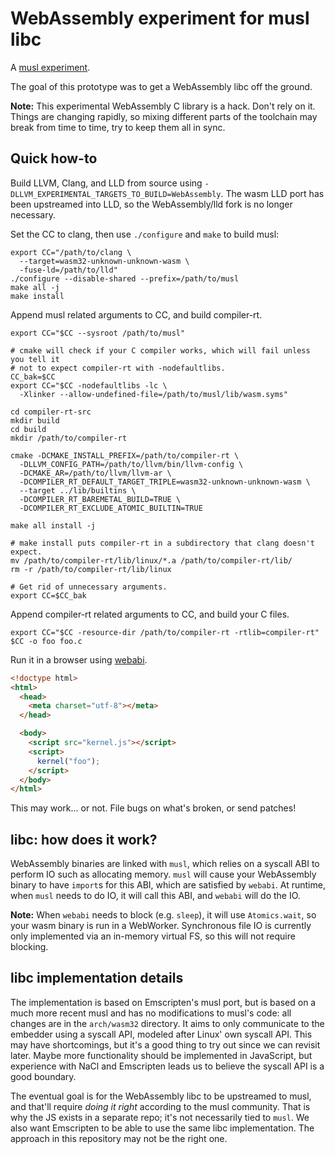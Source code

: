 # WebAssembly experiment for musl libc

A [musl experiment][].

  [musl experiment]: /README.md

The goal of this prototype was to get a WebAssembly libc off the ground.

**Note:** This experimental WebAssembly C library is a hack. Don't
rely on it. Things are changing rapidly, so mixing different parts of
the toolchain may break from time to time, try to keep them all in
sync.

## Quick how-to

Build LLVM, Clang, and LLD from source using
`-DLLVM_EXPERIMENTAL_TARGETS_TO_BUILD=WebAssembly`. The wasm LLD port
has been upstreamed into LLD, so the WebAssembly/lld fork is no longer
necessary.

Set the CC to clang, then use `./configure` and `make` to build musl:

```
export CC="/path/to/clang \
  --target=wasm32-unknown-unknown-wasm \
  -fuse-ld=/path/to/lld"
./configure --disable-shared --prefix=/path/to/musl
make all -j
make install
```

Append musl related arguments to CC, and build compiler-rt.

```
export CC="$CC --sysroot /path/to/musl"

# cmake will check if your C compiler works, which will fail unless you tell it
# not to expect compiler-rt with -nodefaultlibs.
CC_bak=$CC
export CC="$CC -nodefaultlibs -lc \
  -Xlinker --allow-undefined-file=/path/to/musl/lib/wasm.syms"

cd compiler-rt-src
mkdir build
cd build
mkdir /path/to/compiler-rt

cmake -DCMAKE_INSTALL_PREFIX=/path/to/compiler-rt \
  -DLLVM_CONFIG_PATH=/path/to/llvm/bin/llvm-config \
  -DCMAKE_AR=/path/to/llvm/llvm-ar \
  -DCOMPILER_RT_DEFAULT_TARGET_TRIPLE=wasm32-unknown-unknown-wasm \
  --target ../lib/builtins \
  -DCOMPILER_RT_BAREMETAL_BUILD=TRUE \
  -DCOMPILER_RT_EXCLUDE_ATOMIC_BUILTIN=TRUE

make all install -j

# make install puts compiler-rt in a subdirectory that clang doesn't expect.
mv /path/to/compiler-rt/lib/linux/*.a /path/to/compiler-rt/lib/
rm -r /path/to/compiler-rt/lib/linux

# Get rid of unnecessary arguments.
export CC=$CC_bak
```

Append compiler-rt related arguments to CC, and build your C files.

```
export CC="$CC -resource-dir /path/to/compiler-rt -rtlib=compiler-rt"
$CC -o foo foo.c
```

Run it in a browser using
[webabi](https://github.com/WebGHC/webabi).

```html
<!doctype html>
<html>
  <head>
    <meta charset="utf-8"></meta>
  </head>

  <body>
    <script src="kernel.js"></script>
    <script>
      kernel("foo");
    </script>
  </body>
</html>
```

This may work... or not. File bugs on what's broken, or send patches!

## libc: how does it work?

WebAssembly binaries are linked with `musl`, which relies on a syscall
ABI to perform IO such as allocating memory. `musl` will cause your
WebAssembly binary to have `import`s for this ABI, which are satisfied
by `webabi`. At runtime, when `musl` needs to do IO, it will call this
ABI, and `webabi` will do the IO.

**Note:** When `webabi` needs to block (e.g. `sleep`), it will use
`Atomics.wait`, so your wasm binary is run in a WebWorker. Synchronous
file IO is currently only implemented via an in-memory virtual FS, so
this will not require blocking.

## libc implementation details

The implementation is based on Emscripten's musl port, but is based on
a much more recent musl and has no modifications to musl's code: all
changes are in the `arch/wasm32` directory. It aims to only
communicate to the embedder using a syscall API, modeled after Linux'
own syscall API. This may have shortcomings, but it's a good thing to
try out since we can revisit later. Maybe more functionality should be
implemented in JavaScript, but experience with NaCl and Emscripten
leads us to believe the syscall API is a good boundary.

The eventual goal is for the WebAssembly libc to be upstreamed to
musl, and that'll require *doing it right* according to the musl
community. That is why the JS exists in a separate repo; it's not
necessarily tied to `musl`. We also want Emscripten to be able to use
the same libc implementation. The approach in this repository may not
be the right one.
